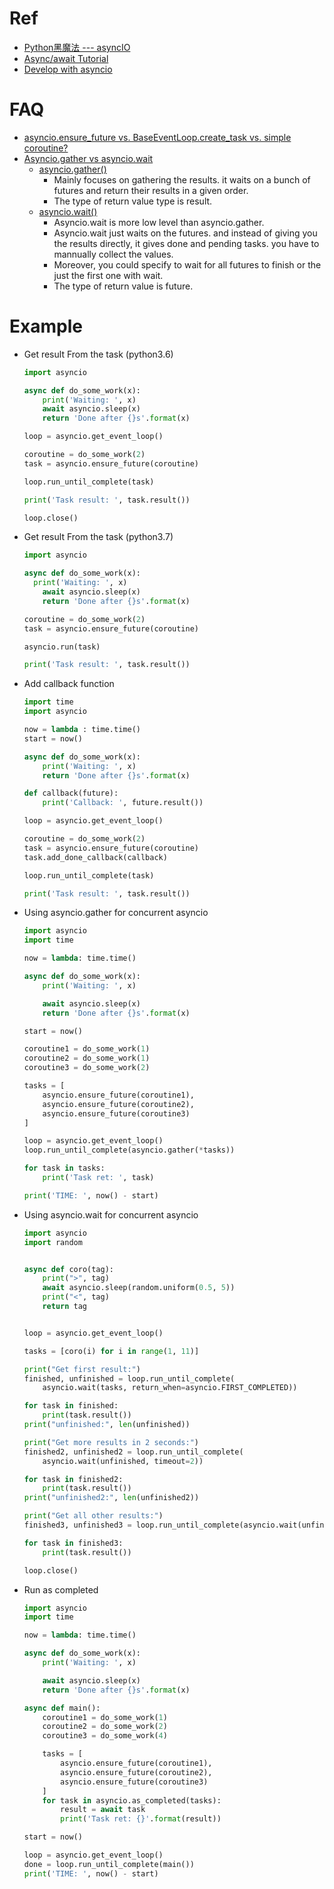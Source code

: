 
# Ref
* [Python黑魔法 --- asyncIO](https://www.jianshu.com/p/b5e347b3a17c)  
* [Async/await Tutorial](https://stackabuse.com/python-async-await-tutorial)  
* [Develop with asyncio](https://docs.python.org/3/library/asyncio-dev.html#asyncio-dev)  


# FAQ
* [asyncio.ensure_future vs. BaseEventLoop.create_task vs. simple coroutine?](https://stackoverflow.com/questions/36342899/asyncio-ensure-future-vs-baseeventloop-create-task-vs-simple-coroutine)
* [Asyncio.gather vs asyncio.wait](https://stackoverflow.com/questions/42231161/asyncio-gather-vs-asyncio-wait)  
  * [asyncio.gather()](https://docs.python.org/3/library/asyncio-task.html#asyncio.gather)
    * Mainly focuses on gathering the results. it waits on a bunch of futures and return their results in a given order.
    * The type of return value type is result.
  * [asyncio.wait()](https://docs.python.org/3/library/asyncio-task.html#asyncio.wait)  
    * Asyncio.wait is more low level than asyncio.gather.
    * Asyncio.wait just waits on the futures. and instead of giving you the results directly, it gives done and pending tasks. you have to mannually collect the values.
    * Moreover, you could specify to wait for all futures to finish or the just the first one with wait.
    * The type of return value is future.


# Example
* Get result From the task (python3.6)
  ```python
  import asyncio

  async def do_some_work(x):
      print('Waiting: ', x)
      await asyncio.sleep(x)
      return 'Done after {}s'.format(x)

  loop = asyncio.get_event_loop()

  coroutine = do_some_work(2)
  task = asyncio.ensure_future(coroutine)

  loop.run_until_complete(task)

  print('Task result: ', task.result())

  loop.close()
  ```
* Get result From the task (python3.7)
  ```python
  import asyncio

  async def do_some_work(x):
    print('Waiting: ', x)
      await asyncio.sleep(x)
      return 'Done after {}s'.format(x)

  coroutine = do_some_work(2)
  task = asyncio.ensure_future(coroutine)

  asyncio.run(task)

  print('Task result: ', task.result())
  ```

* Add callback function
  ``` python
  import time
  import asyncio

  now = lambda : time.time()
  start = now()

  async def do_some_work(x):
      print('Waiting: ', x)
      return 'Done after {}s'.format(x)

  def callback(future):
      print('Callback: ', future.result())

  loop = asyncio.get_event_loop()

  coroutine = do_some_work(2)
  task = asyncio.ensure_future(coroutine)
  task.add_done_callback(callback)

  loop.run_until_complete(task)

  print('Task result: ', task.result())
  ```  
* Using asyncio.gather for concurrent asyncio
  ``` python
  import asyncio
  import time

  now = lambda: time.time()

  async def do_some_work(x):
      print('Waiting: ', x)

      await asyncio.sleep(x)
      return 'Done after {}s'.format(x)

  start = now()

  coroutine1 = do_some_work(1)
  coroutine2 = do_some_work(1)
  coroutine3 = do_some_work(2)

  tasks = [
      asyncio.ensure_future(coroutine1),
      asyncio.ensure_future(coroutine2),
      asyncio.ensure_future(coroutine3)
  ]

  loop = asyncio.get_event_loop()
  loop.run_until_complete(asyncio.gather(*tasks))

  for task in tasks:
      print('Task ret: ', task)

  print('TIME: ', now() - start)
  ```

* Using asyncio.wait for concurrent asyncio
  ```python
  import asyncio
  import random


  async def coro(tag):
      print(">", tag)
      await asyncio.sleep(random.uniform(0.5, 5))
      print("<", tag)
      return tag


  loop = asyncio.get_event_loop()

  tasks = [coro(i) for i in range(1, 11)]

  print("Get first result:")
  finished, unfinished = loop.run_until_complete(
      asyncio.wait(tasks, return_when=asyncio.FIRST_COMPLETED))

  for task in finished:
      print(task.result())
  print("unfinished:", len(unfinished))

  print("Get more results in 2 seconds:")
  finished2, unfinished2 = loop.run_until_complete(
      asyncio.wait(unfinished, timeout=2))

  for task in finished2:
      print(task.result())
  print("unfinished2:", len(unfinished2))

  print("Get all other results:")
  finished3, unfinished3 = loop.run_until_complete(asyncio.wait(unfinished2))

  for task in finished3:
      print(task.result())

  loop.close()
  ```
* Run as completed
  ``` python
  import asyncio
  import time

  now = lambda: time.time()

  async def do_some_work(x):
      print('Waiting: ', x)

      await asyncio.sleep(x)
      return 'Done after {}s'.format(x)

  async def main():
      coroutine1 = do_some_work(1)
      coroutine2 = do_some_work(2)
      coroutine3 = do_some_work(4)

      tasks = [
          asyncio.ensure_future(coroutine1),
          asyncio.ensure_future(coroutine2),
          asyncio.ensure_future(coroutine3)
      ]
      for task in asyncio.as_completed(tasks):
          result = await task
          print('Task ret: {}'.format(result))

  start = now()

  loop = asyncio.get_event_loop()
  done = loop.run_until_complete(main())
  print('TIME: ', now() - start)
  ```



